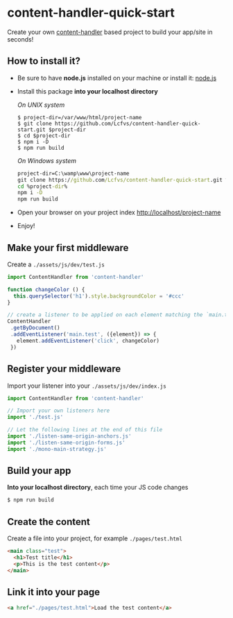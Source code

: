 # content-handler-quick-start

Create your own [content-handler](https://github.com/Lcfvs/content-handler) based project to build your app/site in seconds!

## How to install it?

* Be sure to have **node.js** installed on your machine or install it: [node.js](https://nodejs.org/en/download/)
* Install this package **into your localhost directory**

  *On UNIX system*
  ```shell
  $ project-dir=/var/www/html/project-name
  $ git clone https://github.com/Lcfvs/content-handler-quick-start.git $project-dir
  $ cd $project-dir
  $ npm i -D
  $ npm run build
  ```
  
  *On Windows system*
  ```cmd
  project-dir=C:\wamp\www\project-name
  git clone https://github.com/Lcfvs/content-handler-quick-start.git %project-dir%
  cd %project-dir%
  npm i -D
  npm run build
  ```
* Open your browser on your project index [http://localhost/project-name](http://localhost/project-name)
* Enjoy!

## Make your first middleware

Create a `./assets/js/dev/test.js`

```js
import ContentHandler from 'content-handler'

function changeColor () {
  this.querySelector('h1').style.backgroundColor = '#ccc'
}

// create a listener to be applied on each element matching the `main.test` selector
ContentHandler
 .getByDocument()
 .addEventListener('main.test', ({element}) => {
   element.addEventListener('click', changeColor)
 })
```

## Register your middleware

Import your listener into your `./assets/js/dev/index.js`

```js
import ContentHandler from 'content-handler'

// Import your own listeners here
import './test.js'

// Let the following lines at the end of this file
import './listen-same-origin-anchors.js'
import './listen-same-origin-forms.js'
import './mono-main-strategy.js'
```

## Build your app

**Into your localhost directory**, each time your JS code changes
```cmd
$ npm run build
```

## Create the content

Create a file into your project, for example `./pages/test.html`

```html
<main class="test">
  <h1>Test title</h1>
  <p>This is the test content</p>
</main>
```

## Link it into your page

```html
<a href="./pages/test.html">Load the test content</a>
```

